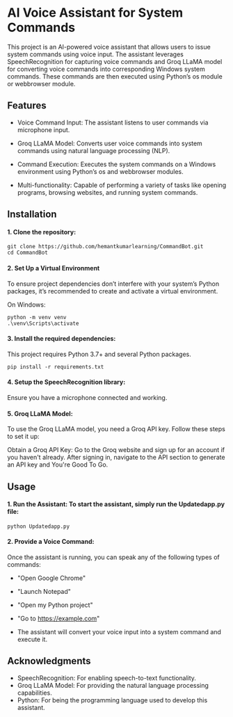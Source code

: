 # AI Voice Assistant for System Commands

This project is an AI-powered voice assistant that allows users to issue system commands using voice input. The assistant leverages SpeechRecognition for capturing voice commands and Groq LLaMA model for converting voice commands into corresponding Windows system commands. These commands are then executed using Python’s os module or webbrowser module.

## Features

- Voice Command Input: The assistant listens to user commands via microphone input.
  
- Groq LLaMA Model: Converts user voice commands into system commands using natural language processing (NLP).
  
- Command Execution: Executes the system commands on a Windows environment using Python’s os and webbrowser modules.
  
- Multi-functionality: Capable of performing a variety of tasks like opening programs, browsing websites, and running system commands.
  
## Installation

#### 1. Clone the repository:

```
git clone https://github.com/hemantkumarlearning/CommandBot.git
cd CommandBot
```

#### 2. Set Up a Virtual Environment

To ensure project dependencies don’t interfere with your system’s Python packages, it’s recommended to create and activate a virtual environment.

On Windows:
```
python -m venv venv
.\venv\Scripts\activate
```

#### 3. Install the required dependencies: 

This project requires Python 3.7+ and several Python packages.

```
pip install -r requirements.txt
```
#### 4. Setup the SpeechRecognition library:

Ensure you have a microphone connected and working.

#### 5. Groq LLaMA Model:

To use the Groq LLaMA model, you need a Groq API key. Follow these steps to set it up:

Obtain a Groq API Key: Go to the Groq website and sign up for an account if you haven't already. After signing in, navigate to the API section to generate an API key and You're  Good To Go.

## Usage

#### 1. Run the Assistant: To start the assistant, simply run the Updatedapp.py file:

```
python Updatedapp.py
```
#### 2. Provide a Voice Command:

Once the assistant is running, you can speak any of the following types of commands:

- "Open Google Chrome"
  
- "Launch Notepad"
  
- "Open my Python project"
  
- "Go to https://example.com"
  
- The assistant will convert your voice input into a system command and execute it.


## Acknowledgments

- SpeechRecognition: For enabling speech-to-text functionality.
- Groq LLaMA Model: For providing the natural language processing capabilities.
- Python: For being the programming language used to develop this assistant.
